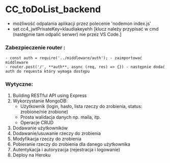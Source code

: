 # CC_toDoList_backend

- możliwość odpalania aplikacji przez polecenie 'nodemon index.js'
- set cc4_jwtPrivateKey=klaudiakeyehh [klucz należy przypisać w cmd (następnie tam odpalić serwer) nie przez VS Code.]


### Zabezpieczenie router :
    - const auth = require('../middleware/auth'); - zaimportować middleware
    - router.post('/', **auth**, async (req, res) => {}) - następnie dodać auth do requesta który wymaga dostępu


### Wytyczne:
 1. Building RESTful API using Express
 2. Wykorzystanie MongoDB:
    - Użytkownik (login, hasło, lista rzeczy do zrobienia, status: zrobione/nie zrobione)
    - Prosta walidacja danych np. maila, itp.
    - Operacje CRUD 
 3. Dodawanie użytkowników
 4. Dodawanie/usuwanie rzeczy do zrobienia
 5. Modyfikacja rzeczy do zrobienia
 6. Pobieranie rzeczy do zrobienia dla danego użytkownika
 7. Autentykacja i autoryzacja (rejestracja i logowanie)
 8. Deploy na Heroku